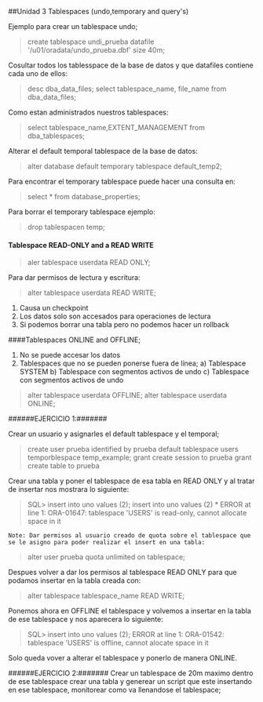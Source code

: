 ##Unidad 3 Tablespaces (undo,temporary and query's)

Ejemplo para crear un tablespace undo;

>create tablespace undi_prueba datafile '/u01/oradata/undo_prueba.dbf' size 40m;

Cosultar todos los tablesspace de la base de datos y que datafiles contiene cada uno de ellos:

> desc dba_data_files;
> select tablespace_name, file_name from dba_data_files;

Como estan administrados nuestros tablespaces:

> select tablespace_name,EXTENT_MANAGEMENT from dba_tablespaces;

Alterar el default temporal tablespace de la base de datos:

> alter database default temporary tablespace default_temp2;

Para encontrar el temporary tablespace puede hacer una consulta en:

> select * from database_properties;

Para borrar el temporary tablespace ejemplo:

>drop tablespacen temp;

####	Tablespace READ-ONLY and a READ WRITE

>aler tablespace userdata READ ONLY;

Para dar permisos de lectura y escritura:

>alter tablespace userdata READ WRITE;

1. Causa un checkpoint
2. Los datos solo son accesados para operaciones de lectura
3. Si podemos borrar una tabla pero no podemos hacer un rollback

####Tablespaces ONLINE and OFFLINE;
1. No se puede accesar los datos
2. Tablespaces que no se pueden ponerse fuera de línea;
     a) Tablespace SYSTEM
     b) Tablespace con segmentos activos de undo
     c) Tablespace con segmentos activos de undo
> alter tablespace userdata OFFLINE;
> alter tablespace userdata ONLINE;

######EJERCICIO 1:#######

Crear un usuario y asignarles el default tablespace y el temporal;
> create user prueba identified by prueba default tablespace  users temporblespace temp_example;
>grant create session to prueba
>grant create table to prueba

Crear una tabla y poner el tablespace de esa tabla en READ ONLY y al tratar de insertar nos mostrara lo siguiente:

>SQL> insert into uno values (2);
insert into uno values (2)
            *
ERROR at line 1:
ORA-01647: tablespace 'USERS' is read-only, cannot allocate space in it


```
Note: Dar permisos al usuario creado de quota sobre el tablespace que se le asigno para poder realizar el insert en una tabla:
```

>alter user prueba quota unlimited on tablespace;


Despues volver a dar los permisos al tablespace READ ONLY para que podamos insertar en la tabla creada con:

> alter tablespace tablespace_name READ WRITE;

Ponemos ahora en OFFLINE el tablespace y volvemos a insertar en la tabla de ese tablespace y nos aparecera lo siguiente:

> SQL> insert into uno values (2);
> ERROR at line 1:
> ORA-01542: tablespace 'USERS' is offline, cannot alocate space in it

Solo queda vover a alterar el tablespace y ponerlo de manera ONLINE.




######EJERCICIO 2:#######
Crear un tablespace de 20m maximo dentro de ese tablespace crear una tabla y generear un script que este insertando en ese tablespace, monitorear como va llenandose el tablespace;








